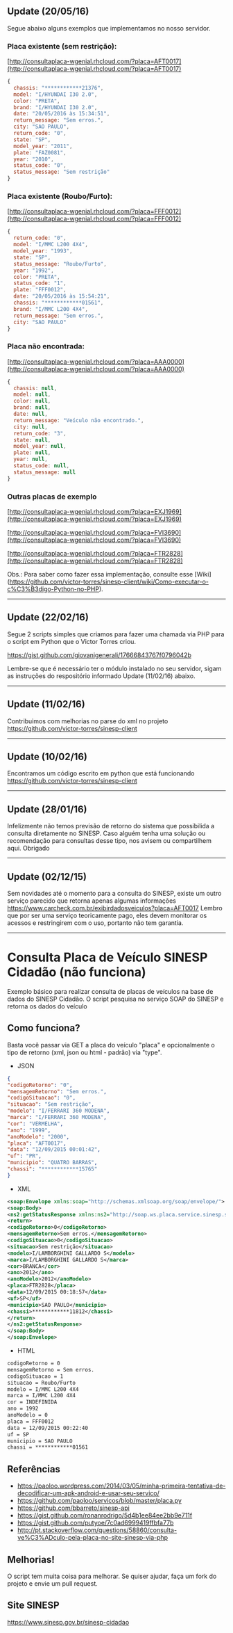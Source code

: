 ## Update (20/05/16)
Segue abaixo alguns exemplos que implementamos no nosso servidor.

### Placa existente (sem restrição):

[http://consultaplaca-wgenial.rhcloud.com/?placa=AFT0017](http://consultaplaca-wgenial.rhcloud.com/?placa=AFT0017)

```javascript
{
  chassis: "************21376",
  model: "I/HYUNDAI I30 2.0",
  color: "PRETA",
  brand: "I/HYUNDAI I30 2.0",
  date: "20/05/2016 às 15:34:51",
  return_message: "Sem erros.",
  city: "SAO PAULO",
  return_code: "0",
  state: "SP",
  model_year: "2011",
  plate: "FAZ0081",
  year: "2010",
  status_code: "0",
  status_message: "Sem restrição"
}
```

### Placa existente (Roubo/Furto):
[http://consultaplaca-wgenial.rhcloud.com/?placa=FFF0012](http://consultaplaca-wgenial.rhcloud.com/?placa=FFF0012)

```javascript
{
  return_code: "0",
  model: "I/MMC L200 4X4",
  model_year: "1993",
  state: "SP",
  status_message: "Roubo/Furto",
  year: "1992",
  color: "PRETA",
  status_code: "1",
  plate: "FFF0012",
  date: "20/05/2016 às 15:54:21",
  chassis: "************01561",
  brand: "I/MMC L200 4X4",
  return_message: "Sem erros.",
  city: "SAO PAULO"
}
```


### Placa não encontrada:

[http://consultaplaca-wgenial.rhcloud.com/?placa=AAA0000](http://consultaplaca-wgenial.rhcloud.com/?placa=AAA0000)

```javascript
{
  chassis: null,
  model: null,
  color: null,
  brand: null,
  date: null,
  return_message: "Veículo não encontrado.",
  city: null,
  return_code: "3",
  state: null,
  model_year: null,
  plate: null,
  year: null,
  status_code: null,
  status_message: null
}
```

### Outras placas de exemplo

[http://consultaplaca-wgenial.rhcloud.com/?placa=EXJ1969](http://consultaplaca-wgenial.rhcloud.com/?placa=EXJ1969)

[http://consultaplaca-wgenial.rhcloud.com/?placa=FVI3690](http://consultaplaca-wgenial.rhcloud.com/?placa=FVI3690)

[http://consultaplaca-wgenial.rhcloud.com/?placa=FTR2828](http://consultaplaca-wgenial.rhcloud.com/?placa=FTR2828)

Obs.: Para saber como fazer essa implementação, consulte esse [Wiki] (https://github.com/victor-torres/sinesp-client/wiki/Como-executar-o-c%C3%B3digo-Python-no-PHP).

***

## Update (22/02/16)
Segue 2 scripts simples que criamos para fazer uma chamada via PHP para o script em Python que o Victor Torres criou.

https://gist.github.com/giovanigenerali/17666843767f0796042b

Lembre-se que é necessário ter o módulo instalado no seu servidor, sigam as instruções do respositório informado Update (11/02/16) abaixo.

***

## Update (11/02/16)
Contribuimos com melhorias no parse do xml no projeto https://github.com/victor-torres/sinesp-client

***


## Update (10/02/16)
Encontramos um código escrito em python que está funcionando https://github.com/victor-torres/sinesp-client

***


## Update (28/01/16)
Infelizmente não temos previsão de retorno do sistema que possibilida a consulta diretamente no SINESP.
Caso alguém tenha uma solução ou recomendação para consultas desse tipo, nos avisem ou compartilhem aqui.
Obrigado

***


## Update (02/12/15)
Sem novidades até o momento para a consulta do SINESP, existe um outro serviço parecido que retorna apenas algumas informações https://www.carcheck.com.br/exibirdadosveiculos?placa=AFT0017
Lembro que por ser uma serviço teoricamente pago, eles devem monitorar os acessos e restringirem com o uso, portanto não tem garantia.

***

# Consulta Placa de Veículo SINESP Cidadão (não funciona)

Exemplo básico para realizar consulta de placas de veículos na base de dados do SINESP Cidadão. O script pesquisa no serviço SOAP do SINESP e retorna os dados do veículo

## Como funciona?

Basta você passar via GET a placa do veículo "placa" e opcionalmente o tipo de retorno (xml, json ou html - padrão) via "type".

* JSON

```json
{
"codigoRetorno": "0",
"mensagemRetorno": "Sem erros.",
"codigoSituacao": "0",
"situacao": "Sem restrição",
"modelo": "I/FERRARI 360 MODENA",
"marca": "I/FERRARI 360 MODENA",
"cor": "VERMELHA",
"ano": "1999",
"anoModelo": "2000",
"placa": "AFT0017",
"data": "12/09/2015 00:01:42",
"uf": "PR",
"municipio": "QUATRO BARRAS",
"chassi": "************15765"
}
```

* XML

```xml
<soap:Envelope xmlns:soap="http://schemas.xmlsoap.org/soap/envelope/">
<soap:Body>
<ns2:getStatusResponse xmlns:ns2="http://soap.ws.placa.service.sinesp.serpro.gov.br/">
<return>
<codigoRetorno>0</codigoRetorno>
<mensagemRetorno>Sem erros.</mensagemRetorno>
<codigoSituacao>0</codigoSituacao>
<situacao>Sem restrição</situacao>
<modelo>I/LAMBORGHINI GALLARDO S</modelo>
<marca>I/LAMBORGHINI GALLARDO S</marca>
<cor>BRANCA</cor>
<ano>2012</ano>
<anoModelo>2012</anoModelo>
<placa>FTR2828</placa>
<data>12/09/2015 00:18:57</data>
<uf>SP</uf>
<municipio>SAO PAULO</municipio>
<chassi>************11812</chassi>
</return>
</ns2:getStatusResponse>
</soap:Body>
</soap:Envelope>
```

* HTML
```html
codigoRetorno = 0
mensagemRetorno = Sem erros.
codigoSituacao = 1
situacao = Roubo/Furto
modelo = I/MMC L200 4X4
marca = I/MMC L200 4X4
cor = INDEFINIDA
ano = 1992
anoModelo = 0
placa = FFF0012
data = 12/09/2015 00:22:40
uf = SP
municipio = SAO PAULO
chassi = ************01561
```

## Referências
* https://paoloo.wordpress.com/2014/03/05/minha-primeira-tentativa-de-decodificar-um-apk-android-e-usar-seu-servico/
* https://github.com/paoloo/servicos/blob/master/placa.py
* https://github.com/bbarreto/sinesp-api
* https://gist.github.com/ronanrodrigo/5d4b1ee84ee2bb9e711f
* https://gist.github.com/putyoe/7c0ad6999419ffbfa77b
* http://pt.stackoverflow.com/questions/58860/consulta-ve%C3%ADculo-pela-placa-no-site-sinesp-via-php

## Melhorias!
O script tem muita coisa para melhorar. Se quiser ajudar, faça um fork do projeto e envie um pull request.

## Site SINESP
https://www.sinesp.gov.br/sinesp-cidadao
